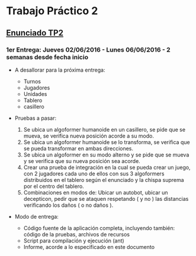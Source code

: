 Trabajo Práctico 2
=================

## [Enunciado TP2](https://docs.google.com/document/d/1TRXdMIcBzeZ8nkx3D7Oj51ysUXpI5cZWzbrTyp-dPFw/edit?usp=sharing)

### 1er Entrega: **Jueves 02/06/2016** - Lunes 06/06/2016 - 2 semanas desde fecha inicio

* A desallorar para la próxima entrega:
  * Turnos
  * Jugadores
  * Unidades
  * Tablero
  * casillero



* Pruebas a pasar:
  1. Se ubica un algoformer humanoide en un casillero, se pide que se mueva, se verifica nueva posición acorde a su modo.
  2. Se ubica un algoformer humanoide se lo transforma, se verifica que se pueda transformar en ambas direcciones.
  3. Se ubica un algoformer en su modo alterno y se pide que se mueva y se verifica que su nueva posición sea acorde.
  4. Crear una prueba de integración en la cual se pueda crear un juego, con 2 jugadores cada uno de ellos con sus 3 algoformers distribuidos en el tablero según el enunciado y la chispa suprema por el centro del tablero.
  5. Combinaciones en modos de: Ubicar un autobot, ubicar un decepticon, pedir que se ataquen respetando ( y no ) las distancias verificando los daños ( o no daños ).



* Modo de entrega:
  * Código fuente de la aplicación completa, incluyendo también: código de la pruebas, archivos de recursos
  * Script para compilación y ejecución (ant)
  * Informe, acorde a lo especificado en este documento
